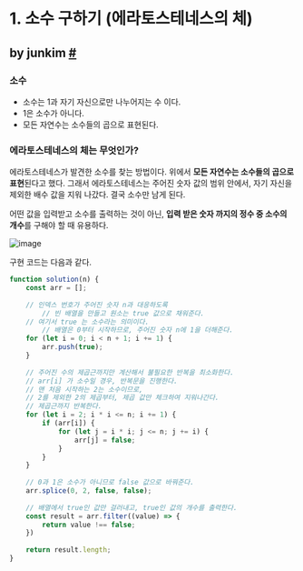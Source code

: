 # 1. 소수 구하기 (에라토스테네스의 체)

## by junkim [#](https://junkim.netlify.app/posts/programmers0807)

### 소수

- 소수는 1과 자기 자신으로만 나누어지는 수 이다.
- 1은 소수가 아니다.
- 모든 자연수는 소수들의 곱으로 표현된다.



### 에라토스테네스의 체는 무엇인가?

에라토스테네스가 발견한 소수를 찾는 방법이다. 위에서 **모든 자연수는 소수들의 곱으로 표현**된다고 했다. 그래서 에라토스테네스는 주어진 숫자 값의 범위 안에서, 자기 자신을 제외한 배수 값을 지워 나갔다. 결국 소수만 남게 된다.

어떤 값을 입력받고 소수를 출력하는 것이 아닌, **입력 받은 숫자 까지의 정수 중 소수의 개수**를 구해야 할 때 유용하다.

![image](https://user-images.githubusercontent.com/24728385/105176984-5aeb5d00-5b69-11eb-8d95-889da344b408.png)

구현 코드는 다음과 같다.

```javascript
function solution(n) {
    const arr = [];
    
    // 인덱스 번호가 주어진 숫자 n과 대응하도록 
		// 빈 배열을 만들고 원소는 true 값으로 채워준다.
  	// 여기서 true 는 소수라는 의미이다.
		// 배열은 0부터 시작하므로, 주어진 숫자 n에 1을 더해준다.
    for (let i = 0; i < n + 1; i += 1) {
        arr.push(true);
    }
    
    // 주어진 수의 제곱근까지만 계산해서 불필요한 반복을 최소화한다.
    // arr[i] 가 소수일 경우, 반복문을 진행한다.
    // 맨 처음 시작하는 2는 소수이므로,
    // 2를 제외한 2의 제곱부터, 제곱 값만 체크하여 지워나간다.
  	// 제곱근까지 반복한다.
    for (let i = 2; i * i <= n; i += 1) {
        if (arr[i]) {
            for (let j = i * i; j <= n; j += i) {
                arr[j] = false;
            }
        }
    }
    
  	// 0과 1은 소수가 아니므로 false 값으로 바꿔준다.
    arr.splice(0, 2, false, false);
    
  	// 배열에서 true인 값만 걸러내고, true인 값의 개수를 출력한다.
    const result = arr.filter((value) => {
        return value !== false;
    })
    
    return result.length;
}
```